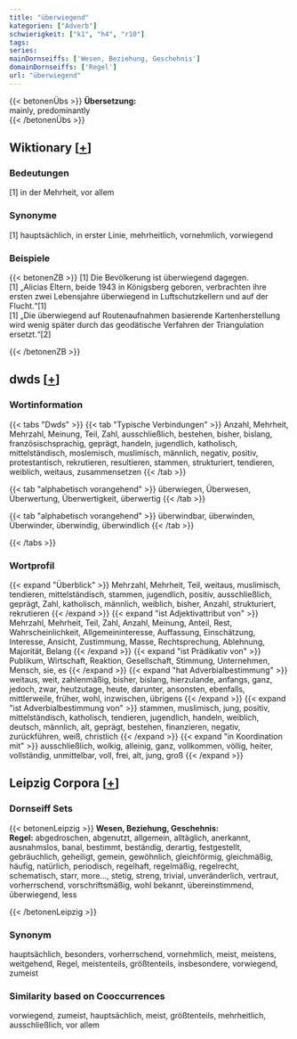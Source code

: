```yaml
---
title: "überwiegend"
kategorien: ["Adverb"]
schwierigkeit: ["k1", "h4", "r10"]
tags:
series:
mainDornseiffs: ['Wesen, Beziehung, Geschehnis']
domainDornseiffs: ['Regel']
url: "überwiegend"
---
```


{{< betonenÜbs >}}
**Übersetzung:**  
mainly, predominantly  
{{< /betonenÜbs >}}

## Wiktionary [[+](https://de.wiktionary.org/wiki/überwiegend)]

### Bedeutungen
[1] in der Mehrheit, vor allem  

### Synonyme
[1] hauptsächlich, in erster Linie, mehrheitlich, vornehmlich, vorwiegend  

### Beispiele
{{< betonenZB >}}
[1] Die Bevölkerung ist überwiegend dagegen.  
[1] „Alicias Eltern, beide 1943 in Königsberg geboren, verbrachten ihre ersten zwei Lebensjahre überwiegend in Luftschutzkellern und auf der Flucht.“[1]  
[1] „Die überwiegend auf Routenaufnahmen basierende Kartenherstellung wird wenig später durch das geodätische Verfahren der Triangulation ersetzt.“[2]  

{{< /betonenZB >}}


## dwds [[+](https://www.dwds.de/wb/überwiegend)]

### Wortinformation
{{< tabs "Dwds" >}}
{{< tab "Typische Verbindungen" >}}
Anzahl, Mehrheit, Mehrzahl, Meinung, Teil, Zahl, ausschließlich, bestehen, bisher, bislang, französischsprachig, geprägt, handeln, jugendlich, katholisch, mittelständisch, moslemisch, muslimisch, männlich, negativ, positiv, protestantisch, rekrutieren, resultieren, stammen, strukturiert, tendieren, weiblich, weitaus, zusammensetzen
{{< /tab >}}

{{< tab "alphabetisch vorangehend" >}}
überwiegen, Überwesen, Überwertung, Überwertigkeit, überwertig
{{< /tab >}}

{{< tab "alphabetisch vorangehend" >}}
überwindbar, überwinden, Überwinder, überwindig, überwindlich
{{< /tab >}}

{{< /tabs >}}

### Wortprofil
{{< expand "Überblick" >}} Mehrzahl, Mehrheit, Teil, weitaus, muslimisch, tendieren, mittelständisch, stammen, jugendlich, positiv, ausschließlich, geprägt, Zahl, katholisch, männlich, weiblich, bisher, Anzahl, strukturiert, rekrutieren {{< /expand >}}
{{< expand "ist Adjektivattribut von" >}} Mehrzahl, Mehrheit, Teil, Zahl, Anzahl, Meinung, Anteil, Rest, Wahrscheinlichkeit, Allgemeininteresse, Auffassung, Einschätzung, Interesse, Ansicht, Zustimmung, Masse, Rechtsprechung, Ablehnung, Majorität, Belang {{< /expand >}}
{{< expand "ist Prädikativ von" >}} Publikum, Wirtschaft, Reaktion, Gesellschaft, Stimmung, Unternehmen, Mensch, sie, es {{< /expand >}}
{{< expand "hat Adverbialbestimmung" >}} weitaus, weit, zahlenmäßig, bisher, bislang, hierzulande, anfangs, ganz, jedoch, zwar, heutzutage, heute, darunter, ansonsten, ebenfalls, mittlerweile, früher, wohl, inzwischen, übrigens {{< /expand >}}
{{< expand "ist Adverbialbestimmung von" >}} stammen, muslimisch, jung, positiv, mittelständisch, katholisch, tendieren, jugendlich, handeln, weiblich, deutsch, männlich, alt, geprägt, bestehen, finanzieren, negativ, zurückführen, weiß, christlich {{< /expand >}}
{{< expand "in Koordination mit" >}} ausschließlich, wolkig, alleinig, ganz, vollkommen, völlig, heiter, vollständig, unmittelbar, voll, frei, alt, jung, groß {{< /expand >}}

## Leipzig Corpora [[+](https://corpora.uni-leipzig.de/en/res?word=überwiegend&corpusId=deu_newscrawl-public_2018)]

### Dornseiff Sets
{{< betonenLeipzig >}}
**Wesen, Beziehung, Geschehnis:**  
**Regel:** abgedroschen, abgenutzt, allgemein, alltäglich, anerkannt, ausnahmslos, banal, bestimmt, beständig, derartig, festgestellt, gebräuchlich, geheiligt, gemein, gewöhnlich, gleichförmig, gleichmäßig, häufig, natürlich, periodisch, regelhaft, regelmäßig, regelrecht, schematisch, starr, more..., stetig, streng, trivial, unveränderlich, vertraut, vorherrschend, vorschriftsmäßig, wohl bekannt, übereinstimmend, überwiegend, less  

{{< /betonenLeipzig >}}

### Synonym
hauptsächlich, besonders, vorherrschend, vornehmlich, meist, meistens, weitgehend, Regel, meistenteils, größtenteils, insbesondere, vorwiegend, zumeist


### Similarity based on Cooccurrences
vorwiegend, zumeist, hauptsächlich, meist, größtenteils, mehrheitlich, ausschließlich, vor allem

